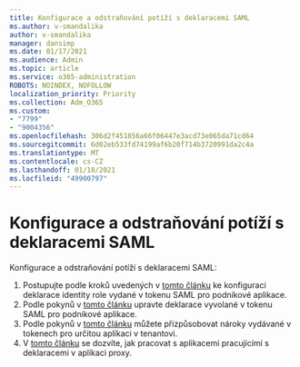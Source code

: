 ```yaml
---
title: Konfigurace a odstraňování potíží s deklaracemi SAML
ms.author: v-smandalika
author: v-smandalika
manager: dansimp
ms.date: 01/17/2021
ms.audience: Admin
ms.topic: article
ms.service: o365-administration
ROBOTS: NOINDEX, NOFOLLOW
localization_priority: Priority
ms.collection: Adm_O365
ms.custom:
- "7799"
- "9004356"
ms.openlocfilehash: 306d2f451856a66f06447e3acd73e065da71cd64
ms.sourcegitcommit: 6d02eb533fd74199af6b20f714b3720991da2c4a
ms.translationtype: MT
ms.contentlocale: cs-CZ
ms.lasthandoff: 01/18/2021
ms.locfileid: "49900797"
---
```

# <a name="configure-and-troubleshoot-saml-claims"></a>Konfigurace a odstraňování potíží s deklaracemi SAML

Konfigurace a odstraňování potíží s deklaracemi SAML:

1. Postupujte podle kroků uvedených v [tomto článku](https://docs.microsoft.com/azure/active-directory/develop/active-directory-enterprise-app-role-management) ke konfiguraci deklarace identity role vydané v tokenu SAML pro podnikové aplikace.
2. Podle pokynů v [tomto článku](https://docs.microsoft.com/azure/active-directory/develop/active-directory-saml-claims-customization) upravte deklarace vyvolané v tokenu SAML pro podnikové aplikace.
3. Podle pokynů v [tomto článku](https://docs.microsoft.com/azure/active-directory/develop/active-directory-claims-mapping) můžete přizpůsobovat nároky vydávané v tokenech pro určitou aplikaci v tenantovi.
4. V [tomto článku](https://docs.microsoft.com/azure/active-directory/manage-apps/application-proxy-configure-for-claims-aware-applications) se dozvíte, jak pracovat s aplikacemi pracujícími s deklaracemi v aplikaci proxy.
